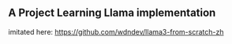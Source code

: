 ## A Project Learning Llama implementation

imitated here: https://github.com/wdndev/llama3-from-scratch-zh 
